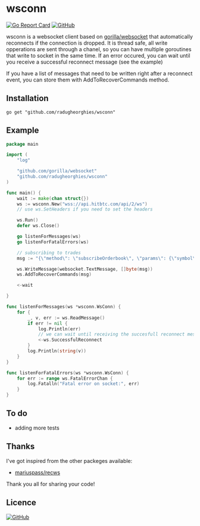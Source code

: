 # wsconn

[![Go Report Card](https://goreportcard.com/badge/github.com/radugheorghies/wsconn)](https://goreportcard.com/report/github.com/radugheorghies/wsconn)
[![GitHub](https://img.shields.io/github/license/radugheorghies/wsconn.svg)](https://github.com/radugheorghies/wsconn/blob/master/LICENCE)

wsconn is a websocket client based on [gorilla/websocket](https://github.com/gorilla/websocket) that automatically reconnects if the connection is dropped. It is thread safe, all write opperations are sent through a chanel, so you can have multiple goroutines that write to socket in the same time. If an error occured, you can wait until you receive a successful reconnect message (see the example)

If you have a list of messages that need to be written right after a reconnect event, you can store them with AddToRecoverCommands method. 

## Installation

    go get "github.com/radugheorghies/wsconn"

## Example

```go
package main

import (
	"log"

	"github.com/gorilla/websocket"
	"github.com/radugheorghies/wsconn"
)

func main() {
	wait := make(chan struct{})
	ws := wsconn.New("wss://api.hitbtc.com/api/2/ws")
	// use ws.SetHeaders if you need to set the headers

	ws.Run()
	defer ws.Close()

	go listenForMessages(ws)
	go listenForFatalErrors(ws)

	// subscribing to trades
	msg := "{\"method\": \"subscribeOrderbook\", \"params\": {\"symbol\": \"ETHBTC\"},\"id\": 123}"

	ws.WriteMessage(websocket.TextMessage, []byte(msg))
	ws.AddToRecoverCommands(msg)

	<-wait

}

func listenForMessages(ws *wsconn.WsConn) {
	for {
		_, v, err := ws.ReadMessage()
		if err != nil {
			log.Println(err)
			// we can wait until receiving the succesfull reconnect message
			<-ws.SuccessfulReconnect
		}
		log.Println(string(v))
	}
}

func listenForFatalErrors(ws *wsconn.WsConn) {
	for err := range ws.FatalErrorChan {
		log.Fatalln("Fatal error on socket:", err)
	}
}
```

## To do

* adding more tests

## Thanks

I've got inspired from the other packeges available:

* [mariuspass/recws](https://github.com/mariuspass/recws)

Thank you all for sharing your code!

## Licence

[![GitHub](https://img.shields.io/github/license/radugheorghies/wsconn.svg)](https://github.com/radugheorghies/wsconn/blob/master/LICENCE)